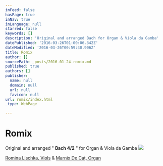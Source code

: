 ```yaml
---
inFeed: false
hasPage: true
inNav: true
inLanguage: null
starred: false
keywords: []
description: 'Original and arranged Bach for Organ & Viola da Gamba'
datePublished: '2016-03-26T01:00:06.342Z'
dateModified: '2016-03-26T00:59:40.906Z'
title: Romix
author: []
sourcePath: _posts/2016-01-24-romix.md
published: true
authors: []
publisher:
  name: null
  domain: null
  url: null
  favicon: null
url: romix/index.html
_type: WebPage

---
```

# Romix

Original and arranged " **Bach 4/2** "  for Organ & Viola da Gamba
![](https://the-grid-user-content.s3-us-west-2.amazonaws.com/78b72188-f165-4ef5-8c7a-095e3d801d17.jpg)

[Romina Lischka, Viols][0] &                            [Marnix De Cat, Organ][1]

[0]: http://www.rominalischka.eu/
[1]: http://www.marnixdecat.be/